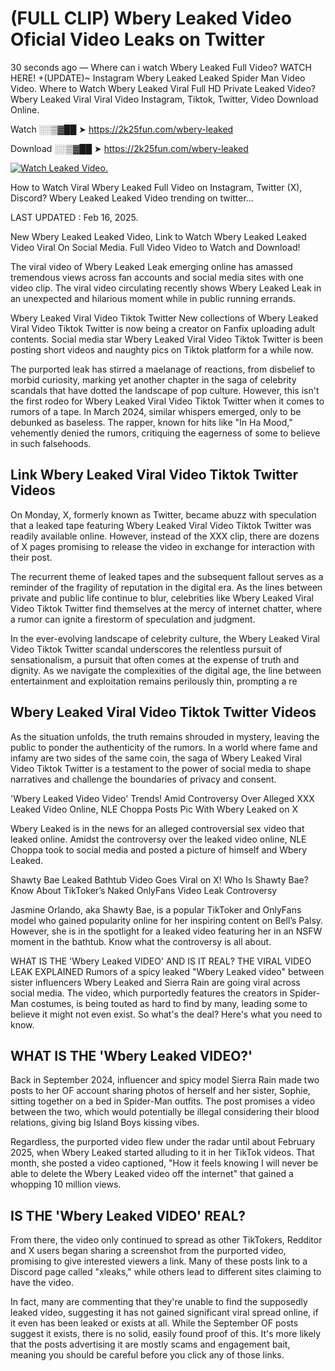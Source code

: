 # (FULL CLIP) Wbery Leaked Video Oficial Video Leaks on Twitter

30 seconds ago — Where can i watch Wbery Leaked Full Video? WATCH HERE! +(UPDATE)~ Instagram Wbery Leaked Leaked Spider Man Video Video. Where to Watch Wbery Leaked Viral Full HD Private Leaked Video? Wbery Leaked Viral Viral Video Instagram, Tiktok, Twitter, Video Download Online.

Watch ░░▒▓██ ➤ https://2k25fun.com/wbery-leaked

Download ░░▒▓██ ➤ https://2k25fun.com/wbery-leaked

[![Watch Leaked Video.](https://miro.medium.com/v2/resize:fit:828/format:webp/1*cilzJN44JGOrTw9NJCrNHA.gif "Watch Leaked Video")](https://2k25fun.com/wbery-leaked)

How to Watch Viral Wbery Leaked Full Video on Instagram, Twitter (X), Discord? Wbery Leaked Leaked Video trending on twitter...

LAST UPDATED : Feb 16, 2025.

New Wbery Leaked Leaked Video, Link to Watch Wbery Leaked Leaked Video Viral On Social Media. Full Video Video to Watch and Download!

The viral video of Wbery Leaked Leak emerging online has amassed tremendous views across fan accounts and social media sites with one video clip. The viral video circulating recently shows Wbery Leaked Leak in an unexpected and hilarious moment while in public running errands.

Wbery Leaked Viral Video Tiktok Twitter New collections of Wbery Leaked Viral Video Tiktok Twitter is now being a creator on Fanfix uploading adult contents. Social media star Wbery Leaked Viral Video Tiktok Twitter is been posting short videos and naughty pics on Tiktok platform for a while now.

The purported leak has stirred a maelanage of reactions, from disbelief to morbid curiosity, marking yet another chapter in the saga of celebrity scandals that have dotted the landscape of pop culture. However, this isn't the first rodeo for Wbery Leaked Viral Video Tiktok Twitter when it comes to rumors of a tape. In March 2024, similar whispers emerged, only to be debunked as baseless. The rapper, known for hits like "In Ha Mood," vehemently denied the rumors, critiquing the eagerness of some to believe in such falsehoods.

## Link Wbery Leaked Viral Video Tiktok Twitter Videos

On Monday, X, formerly known as Twitter, became abuzz with speculation that a leaked tape featuring Wbery Leaked Viral Video Tiktok Twitter was readily available online. However, instead of the XXX clip, there are dozens of X pages promising to release the video in exchange for interaction with their post.

The recurrent theme of leaked tapes and the subsequent fallout serves as a reminder of the fragility of reputation in the digital era. As the lines between private and public life continue to blur, celebrities like Wbery Leaked Viral Video Tiktok Twitter find themselves at the mercy of internet chatter, where a rumor can ignite a firestorm of speculation and judgment.

In the ever-evolving landscape of celebrity culture, the Wbery Leaked Viral Video Tiktok Twitter scandal underscores the relentless pursuit of sensationalism, a pursuit that often comes at the expense of truth and dignity. As we navigate the complexities of the digital age, the line between entertainment and exploitation remains perilously thin, prompting a re

##  Wbery Leaked Viral Video Tiktok Twitter Videos

As the situation unfolds, the truth remains shrouded in mystery, leaving the public to ponder the authenticity of the rumors. In a world where fame and infamy are two sides of the same coin, the saga of Wbery Leaked Viral Video Tiktok Twitter is a testament to the power of social media to shape narratives and challenge the boundaries of privacy and consent.

'Wbery Leaked Video Video' Trends! Amid Controversy Over Alleged XXX Leaked Video Online, NLE Choppa Posts Pic With Wbery Leaked on X

Wbery Leaked is in the news for an alleged controversial sex video that leaked online. Amidst the controversy over the leaked video online, NLE Choppa took to social media and posted a picture of himself and Wbery Leaked.

Shawty Bae Leaked Bathtub Video Goes Viral on X! Who Is Shawty Bae? Know About TikToker’s Naked OnlyFans Video Leak Controversy

Jasmine Orlando, aka Shawty Bae, is a popular TikToker and OnlyFans model who gained popularity online for her inspiring content on Bell’s Palsy. However, she is in the spotlight for a leaked video featuring her in an NSFW moment in the bathtub. Know what the controversy is all about.

WHAT IS THE 'Wbery Leaked VIDEO' AND IS IT REAL? THE VIRAL VIDEO LEAK EXPLAINED Rumors of a spicy leaked "Wbery Leaked video" between sister influencers Wbery Leaked and Sierra Rain are going viral across social media. The video, which purportedly features the creators in Spider-Man costumes, is being touted as hard to find by many, leading some to believe it might not even exist. So what's the deal? Here's what you need to know.

## WHAT IS THE 'Wbery Leaked VIDEO?'

Back in September 2024, influencer and spicy model Sierra Rain made two posts to her OF account sharing photos of herself and her sister, Sophie, sitting together on a bed in Spider-Man outfits. The post promises a video between the two, which would potentially be illegal considering their blood relations, giving big Island Boys kissing vibes.

Regardless, the purported video flew under the radar until about February 2025, when Wbery Leaked started alluding to it in her TikTok videos. That month, she posted a video captioned, "How it feels knowing I will never be able to delete the Wbery Leaked video off the internet" that gained a whopping 10 million views.

## IS THE 'Wbery Leaked VIDEO' REAL?

From there, the video only continued to spread as other TikTokers, Redditor and X users began sharing a screenshot from the purported video, promising to give interested viewers a link. Many of these posts link to a Discord page called "xleaks," while others lead to different sites claiming to have the video.

In fact, many are commenting that they're unable to find the supposedly leaked video, suggesting it has not gained significant viral spread online, if it even has been leaked or exists at all. While the September OF posts suggest it exists, there is no solid, easily found proof of this. It's more likely that the posts advertising it are mostly scams and engagement bait, meaning you should be careful before you click any of those links.